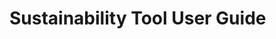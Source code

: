 # Sustainability Tool User Guide
<!-- The line '' is an internal link, used to navigate or link to sections within docs -->
<!-- You can modify the heading by changing the initial '#' or changing the text directly ('Sustainability Tool Documentation') -->
